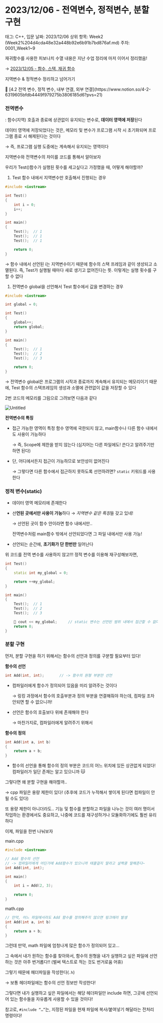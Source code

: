 # 2023/12/06 - 전역변수, 정적변수, 분할 구현

태그: C++, 입문
날짜: 2023/12/06
상위 항목: Week2 (Week2%204d4cda48e32a448b92e6b91b7bd876af.md)
주차: 0001_Week1~9

재귀함수를 사용한 피보나치 수열 내용은 지난 수업 정리에 마저 이어서 정리했음!

→ [2023/12/05 - 함수, 스택, 재귀 함수](2023%2012%2005%20-%20%E1%84%92%E1%85%A1%E1%86%B7%E1%84%89%E1%85%AE,%20%E1%84%89%E1%85%B3%E1%84%90%E1%85%A2%E1%86%A8,%20%E1%84%8C%E1%85%A2%E1%84%80%E1%85%B1%20%E1%84%92%E1%85%A1%E1%86%B7%E1%84%89%E1%85%AE%20187c5295ba8d4d4ab944b8e0947ab976.md) 

지역변수 & 정적변수 정리하고 넘어가기

<aside>
📒 [4.2 전역 변수, 정적 변수, 내부 연결, 외부 연결](https://www.notion.so/4-2-6319605bfdb4449f979275b3806185d6?pvs=21)

</aside>

### 전역변수

: 함수(지역) 호출과 종료에 상관없이 유지되는 변수로, **데이터 영역에 저장**된다

데이터 영역에 저장되었다는 것은, 메모리 및 변수가 프로그램 시작 시 초기화되며 프로그램 종료 시 해제된다는 것이다

→ 즉, 프로그램 실행 도중에는 계속해서 유지되는 영역이다

지역변수와 전역변수의 차이를 코드를 통해서 알아보자

우리가 Test()함수가 실행된 횟수를 세고싶다고 가정했을 때, 어떻게 해야할까?

1. Test 함수 내에서 지역변수만 호출해서 진행되는 경우

```cpp
#include <iostream>

int Test()
{
	int i = 0;
	i++;
}

int main()
{
	Test();  // 1
	Test();  // 1
	Test();  // 1

	return 0;
}
```

→ 함수 내에서 선언된 i는 지역변수이기 때문에 함수의 스택 프레임과 같이 생성되고 소멸된다. 즉, Test가 실행될 때마다 새로 생기고 없어진다는 뜻. 이렇게는 실행 횟수를 구할 수 없다

1. 전역변수 global을 선언해서 Test 함수에서 값을 변경하는 경우

```cpp
#include <iostream>

int global = 0;

int Test()
{
	global++;
	return global;
}

int main()
{
	Test();  // 1
	Test();  // 2
	Test();  // 3

	return 0;
}
```

→ 전역변수 global은 프로그램의 시작과 종료까지 계속해서 유지되는 메모리이기 때문에, Test 함수의 스택프레임의 생성과 소멸에 관련없이 값을 저장할 수 있다

2번 코드의 메모리를 그림으로 그려보면 다음과 같다

![Untitled](2023%2012%2006%20-%20%E1%84%8C%E1%85%A5%E1%86%AB%E1%84%8B%E1%85%A7%E1%86%A8%E1%84%87%E1%85%A7%E1%86%AB%E1%84%89%E1%85%AE,%20%E1%84%8C%E1%85%A5%E1%86%BC%E1%84%8C%E1%85%A5%E1%86%A8%E1%84%87%E1%85%A7%E1%86%AB%E1%84%89%E1%85%AE,%20%E1%84%87%E1%85%AE%E1%86%AB%E1%84%92%E1%85%A1%E1%86%AF%20%E1%84%80%E1%85%AE%E1%84%92%E1%85%A7%20c52cb49782114683814318098d46d27f/Untitled.png)

**전역변수의 특징**

- 접근 가능한 영역이 특정 함수 영역에 국한되지 않고, main함수나 다른 함수 내에서도 사용이 가능하다
    
    → 즉, Scope에 제한을 받지 않는다 (심지어는 다른 파일에도! 쓴다고 알려주기만 하면 된다) 
    
- 단, 어디에서든지 접근이 가능하므로 보안성이 없어진다
    
    → 그렇다면 다른 함수에서 접근하지 못하도록 선언하려면? `static` 키워드를 사용한다
    

### 정적 변수(static)

- 데이터 영역 메모리에 존재한다
- 선**언된 곳에서만 사용이 가능**하다 → *지역변수 같은 특징*을 갖고 있네!
    
    → 선언된 곳이 함수 안이라면 함수 내에서만..
    
    전역변수처럼 main함수 밖에서 선언되었다면 그 파일 내에서만 사용 가능!
    
- 선언되는 순간에, **초기화가 단 한번만** 일어난다

위 코드를 전역 변수를 사용하지 않고!!! 정적 변수를 이용해 재구성해보자면,

```cpp
int Test()
{
	static int my_global = 0;

	return ++my_global;
}

int main()
{
	Test();  // 1
	Test();  // 2
	Test();  // 3

	🚨 cout << my_global;     // static 변수는 선언된 범위 내에서 접근할 수 없다
	return 0;
}
```

### 분할 구현

먼저, 분할 구현을 하기 위해서는 함수의 선언과 정의를 구분할 필요부터 있다!

**함수의 선언**

```cpp
int Add(int, int);       // -> 함수의 원형 부분만 선언
```

- 컴파일러에게 함수가 정의되어 있음을 미리 알려주는 것이다
    
    → 링킹 과정에서 함수의 호출부분과 정의 부분을 연결해줘야 하는데, 컴파일 조차 안되면 할 수 없으니까!
    
- 선언은 함수의 호출보다 위에 존재해야 한다
    
    → 마찬가지로, 컴파일러에게 알려주기 위해서
    

**함수의 정의**

```cpp
int Add(int a, int b)
{
	return a + b;
}
```

- 함수의 선언을 통해 함수의 정의 부분은 코드의 어느 위치에 있든 상관없게 되었다! 컴파일러가 일단 존재는 알고 있으니까 😽

그렇다면 왜 분할 구현을 해야할까..

→ cpp 파일은 용량 제한이 있다! (추후에 코드가 누적해서 쌓이게 된다면 컴파일이 안될 수도 있다)

또 용량 제한이 아니더라도.. 기능 및 함수를 분할하고 파일을 나누는 것이 여러 명이서 작업하는 환경에서도 중요하고, 나중에 코드를 재구성하거나 모듈화하기에도 훨씬 유리하다

이제, 파일을 한번 나눠보자

main.cpp

```cpp
#include <iostream>

// Add 함수의 선언
// -> 컴파일러에게 어딘가에 Add함수가 있으니까 태클걸지 말라고 살짝쿵 말해준다~
int Add(int, int);

int main()
{
	int i = Add(2, 3);
	
	return 0;
}
```

math.cpp

```cpp
// 만약, 어느 파일에서라도 Add 함수를 정의해주지 않으면 링크에러 발생
int Add(int a, int b)          
{
	return a + b;
}
```

그런데 만약, math 파일에 엄청나게 많은 함수가 정의되어 있고…

그 속에서 내가 원하는 함수를 찾아와서, 함수의 원형을 내가 실행하고 싶은 파일에 선언하는 것은 아주 번거롭다!! (벌써 텍스트로 적는 것도 번거로움 어휴)

그렇기 때문에 헤더파일을 작성한다(`.h`)

→ 보통 헤더파일에는 함수의 선언 정보만 작성한다!

그렇다면 내가 실행하고 싶은 파일에서는 해당 헤더파일만 include 하면, 그곳에 선언되어 있는 함수들을 자유롭게 사용할 수 있을 것이다!

참고로, `#include “…”`는, 지정된 파일을 현재 파일에 복사/붙여넣기 해달라는 전처리 명령이다!